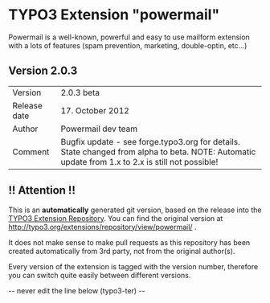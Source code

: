 # TYPO3 Extension "powermail"
Powermail is a well-known, powerful and easy to use mailform extension with a lots of features (spam prevention, marketing, double-optin, etc...)

## Version 2.0.3




<table>
	<tr><td>Version</td><td>2.0.3 beta</td></tr>
	<tr><td>Release date</td><td>17. October 2012</td></tr>
	<tr><td>Author</td><td>Powermail dev team</td></tr>
	<tr><td>Comment</td><td>Bugfix update - see forge.typo3.org for details. State changed from alpha to beta. NOTE: Automatic update from 1.x to 2.x is still not possible!</td></tr>
</table>

## !! Attention !!
This is an **automatically** generated git version, based on the release into the [TYPO3 Extension Repository](http://www.typo3.org/extensions/).
You can find the original version at http://typo3.org/extensions/repository/view/powermail/ .

It does not make sense to make pull requests as this repository has been created automatically from 3rd party, not from the original author(s).

Every version of the extension is tagged with the version number, therefore you can switch quite easily between different versions.


-- never edit the line below (typo3-ter) --